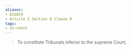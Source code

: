```yaml
---
aliases: 
- A1S8C9
- Article I Section 8 Clause 9
tags: 
- us-const
---
```

> To constitute Tribunals inferior to the supreme Court;

